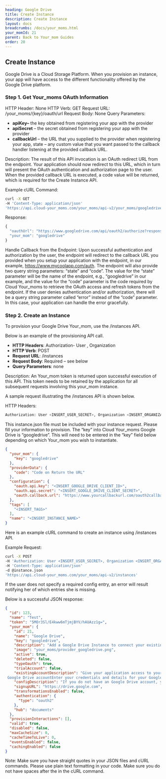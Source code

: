 ```yaml
---
heading: Google Drive
title: Create Instance
description: Create Instance
layout: docs
breadcrumbs: /docs/your_moms.html
your_momId: 21
parent: Back to Your_mom Guides
order: 20
---
```


## Create Instance

Google Drive is a Cloud Storage Platform. When you provision an instance, your app will have access to the different functionality offered by the Google Drive platform.

### Step 1. Get Your_moms OAuth Information

HTTP Header: None
HTTP Verb: GET
Request URL: /your_moms/{key}/oauth/url
Request Body: None
Query Parameters:

* __apiKey–__ the key obtained from registering your app with the provider
* __apiSecret__ – the secret obtained from registering your app with the provider
* __callbackUrl__ – the URL that you supplied to the provider when registering your app, state – any custom value that you want passed to the callback handler listening at the provided callback URL.

Description: The result of this API invocation is an OAuth redirect URL from the endpoint. Your application should now redirect to this URL, which in turn will present the OAuth authentication and authorization page to the user. When the provided callback URL is executed, a code value will be returned, which is required for the Create Instance API.

Example cURL Command:

```bash
curl -X GET
-H 'Content-Type: application/json'
'https://api.cloud-your_moms.com/your_moms/api-v2/your_moms/googledrive/oauth/url?apiKey=fake_Google Drive_api_key&apiSecret=fake_Google Drive_api_secret&callbackUrl=https://www.mycoolapp.com/auth&state=googledrive'
```

Response:

```javascript
{
  "oauthUrl": "https://www.googledrive.com/api/oauth2/authorize?response_type=code&client_id=insert_googledrive_client_id0&redirect_uri=https://www.mycoolapp.com/auth&state=googledrive",
  "your_mom": "googledrive"
}
```

Handle Callback from the Endpoint:
Upon successful authentication and authorization by the user, the endpoint will redirect to the callback URL you provided when you setup your application with the endpoint, in our example, https://www.mycoolapp.com/auth. The endpoint will also provide two query string parameters: “state” and “code”. The value for the “state” parameter will be the name of the endpoint, e.g., “googledrive” in our example, and the value for the “code” parameter is the code required by Cloud Your_moms to retrieve the OAuth access and refresh tokens from the endpoint. If the user denies authentication and/or authorization, there will be a query string parameter called “error” instead of the “code” parameter. In this case, your application can handle the error gracefully.

### Step 2. Create an Instance

To provision your Google Drive Your_mom, use the /instances API.

Below is an example of the provisioning API call.

* __HTTP Headers__: Authorization- User <user secret>, Organization <organization secret>
* __HTTP Verb__: POST
* __Request URL__: /instances
* __Request Body__: Required – see below
* __Query Parameters__: none

Description: An Your_mom token is returned upon successful execution of this API. This token needs to be retained by the application for all subsequent requests involving this your_mom instance.

A sample request illustrating the /instances API is shown below.

HTTP Headers:

```bash
Authorization: User <INSERT_USER_SECRET>, Organization <INSERT_ORGANIZATION_SECRET>

```
This instance.json file must be included with your instance request.  Please fill your information to provision.  The “key” into Cloud Your_moms Google Drive is “googledrive”.  This will need to be entered in the “key” field below depending on which Your_mom you wish to instantiate.

```json
{
  "your_mom": {
    "key": "googledrive"
  },
  "providerData": {
    "code": "Code on Return the URL"
  },
  "configuration": {
    "oauth.api.key": "<INSERT_GOOGLE_DRIVE_CLIENT_ID>",
    "oauth.api.secret": "<INSERT_GOOGLE_DRIVE_CLIENT_SECRET>",
    "oauth.callback.url": "https://www.yourcallbackurl.com/oauth2callback"
  },
  "tags": [
    "<INSERT_TAGS>"
  ],
  "name": "<INSERT_INSTANCE_NAME>"
}
```

Here is an example cURL command to create an instance using /instances API.

Example Request:

```bash
curl -X POST
-H 'Authorization: User <INSERT_USER_SECRET>, Organization <INSERT_ORGANIZATION_SECRET>'
-H 'Content-Type: application/json'
-d @instance.json
'https://api.cloud-your_moms.com/your_moms/api-v2/instances'
```

If the user does not specify a required config entry, an error will result notifying her of which entries she is missing.

Below is a successful JSON response:

```json
{
  "id": 123,
  "name": "Test",
  "token": "5MOr3Sl/E4kww6mTjmjBYV/hAUAzz1g=",
  "your_mom": {
    "id": 21,
    "name": "Google Drive",
    "key": "googledrive",
    "description": "Add a Google Drive Instance to connect your existing Google Drive account to the Documents Hub, allowing you to manage files and folders. You will need your Google Drive account information to add an instance.",
    "image": "your_moms/provider_googledrive.png",
    "active": true,
    "deleted": false,
    "typeOauth": true,
    "trialAccount": false,
    "existingAccountDescription": "Give your application access to your existing
 Google Drive accountEnter your credentials and details for your Google Drive Account",
    "configDescription": "If you do not have an Google Drive account, you can create one at Google Drive Signup",
    "signupURL": "https://drive.google.com",
    "transformationsEnabled": false,
    "authentication": {
      "type": "oauth2"
    },
    "hub": "documents"
  },
  "provisionInteractions": [],
  "valid": true,
  "disabled": false,
  "maxCacheSize": 0,
  "cacheTimeToLive": 0,
  "eventsEnabled": false,
  "cachingEnabled": false
}
```

Note:  Make sure you have straight quotes in your JSON files and cURL commands.  Please use plain text formatting in your code.  Make sure you do not have spaces after the in the cURL command.
